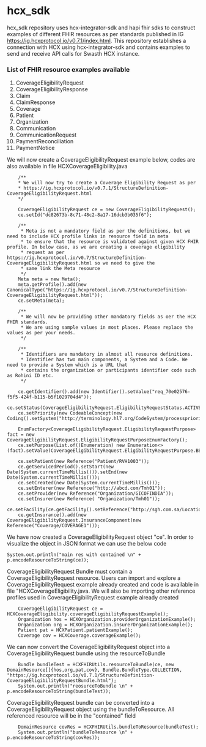 # hcx_sdk

hcx_sdk repository uses hcx-integrator-sdk and hapi fhir sdks to construct examples of different FHIR resources as per 
standards published in IG https://ig.hcxprotocol.io/v0.7.1/index.html. This repository establishes a connection with HCX
using hcx-integrator-sdk and contains examples to send and receive API calls for Swasth HCX instance.

### List of FHIR resource examples available
1. CoverageEligibilityRequest
2. CoverageEligibilityResponse
3. Claim
4. ClaimResponse
5. Coverage
6. Patient
7. Organization
8. Communication
9. CommunicationRequest
10. PaymentReconciliation
11. PaymentNotice




We will now create a    CoverageEligibilityRequest example below, codes are also available in file HCXCoverageEligibility.java

        /**
        * We will now try to create a Coverage Eligibility Request as per
        * https://ig.hcxprotocol.io/v0.7.1/StructureDefinition-CoverageEligibilityRequest.html
        */

        CoverageEligibilityRequest ce = new CoverageEligibilityRequest();
        ce.setId("dc82673b-8c71-48c2-8a17-16dcb3b035f6");

        /**
         * Meta is not a mandatory field as per the definitions, but we need to include HCX profile links in resource field in meta
         * to ensure that the resource is validated against given HCX FHIR profile. In below case, as we are creating a coverage eligibility
         * request as per https://ig.hcxprotocol.io/v0.7/StructureDefinition-CoverageEligibilityRequest.html so we need to give the
         * same link the Meta resource
         */
        Meta meta = new Meta();
        meta.getProfile().add(new CanonicalType("https://ig.hcxprotocol.io/v0.7/StructureDefinition-CoverageEligibilityRequest.html"));
        ce.setMeta(meta);

        /**
         * We will now be providing other mandatory fields as oer the HCX FHIR standards.
         * We are using sample values in most places. Please replace the values as per your needs.
         */

        /**
         * Identifiers are mandatory in almost all resource definitions.
         * Identifier has two main components, a System and a Code. We need to provide a System which is a URL that
         * contains the organization or participants identifier code such as Rohini ID etc.
         */

        ce.getIdentifier().add(new Identifier().setValue("req_70e02576-f5f5-424f-b115-b5f1029704d4"));
        ce.setStatus(CoverageEligibilityRequest.EligibilityRequestStatus.ACTIVE);
        ce.setPriority(new CodeableConcept(new Coding().setSystem("http://terminology.hl7.org/CodeSystem/processpriority").setCode("normal")));

        EnumFactory<CoverageEligibilityRequest.EligibilityRequestPurpose> fact = new CoverageEligibilityRequest.EligibilityRequestPurposeEnumFactory();
        ce.setPurpose(List.of((Enumeration) new Enumeration<>(fact).setValue(CoverageEligibilityRequest.EligibilityRequestPurpose.BENEFITS)));

        ce.setPatient(new Reference("Patient/RVH1003"));
        ce.getServicedPeriod().setStart(new Date(System.currentTimeMillis())).setEnd(new Date(System.currentTimeMillis()));
        ce.setCreated(new Date(System.currentTimeMillis()));
        ce.setEnterer(new Reference("http://abcd.com/Tmh01"));
        ce.setProvider(new Reference("Organization/GICOFINDIA"));
        ce.setInsurer(new Reference( "Organization/Tmh01"));
        ce.setFacility(ce.getFacility().setReference("http://sgh.com.sa/Location/4461281"));
        ce.getInsurance().add(new CoverageEligibilityRequest.InsuranceComponent(new Reference("Coverage/COVERAGE1")));

We have now created a CoverageEligibilityRequest object "ce". In order to visualize the object in JSON format we can use the below code

`System.out.println("main res with contained \n" + p.encodeResourceToString(ce));`

CoverageEligibilityRequest Bundle must contain a CoverageEligibilityRequest resource. Users can import and explore a CoverageEligibilityRequest example already created and code is available in file "HCXCoverageEligibility.java. We will also be importing other reference profiles used in CoverageEligibilityRequest example already created
        
        CoverageEligibilityRequest ce = HCXCoverageEligibility.coverageEligibilityRequestExample();
        Organization hos = HCXOrganization.providerOrganizationExample();
        Organization org = HCXOrganization.insurerOrganizationExample();
        Patient pat = HCXPatient.patientExample();
        Coverage cov = HCXCoverage.coverageExample();


We can now convert the CoverageEligibilityRequest object into a CoverageEligibilityRequest bundle using the resourceToBundle

        Bundle bundleTest = HCXFHIRUtils.resourceToBundle(ce, new DomainResource[]{hos,org,pat,cov}, Bundle.BundleType.COLLECTION, "https://ig.hcxprotocol.io/v0.7.1/StructureDefinition-CoverageEligibilityRequestBundle.html");
        System.out.println("reosurceToBundle \n" + p.encodeResourceToString(bundleTest));

CoverageEligibilityRequest bundle can be converted into a CoverageEligibilityRequest object using the bundleToResource. All referenced resource will be in the "contained" field

        DomainResource covRes = HCXFHIRUtils.bundleToResource(bundleTest);
        System.out.println("bundleToResource \n" + p.encodeResourceToString(covRes));